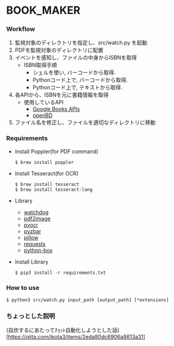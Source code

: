 # BOOK_MAKER

### Workflow
1. 監視対象のディレクトリを指定し、src/watch.py を起動
2. PDFを監視対象のディレクトリに配置
3. イベントを感知し、ファイルの中身からISBNを取得
    - ISBN取得手順
        - シェルを使い, バーコードから取得.
        - Pythonコード上で, バーコードから取得.
        - Pythonコード上で, テキストから取得.
4. 各APIから、ISBNを元に書籍情報を取得
    - 使用しているAPI
        - [Google Books APIs](https://developers.google.com/books?hl=ja)
        - [openBD](https://openbd.jp/)
5. ファイル名を修正し、ファイルを適切なディレクトリに移動

### Requirements

- Install Poppler(for PDF command)
    ```
    $ brew install poppler
    ```

- Install Tesseract(for OCR)
    ```
    $ brew install tesseract
    $ brew install tesseract-lang
    ```

- Library
    - [watchdog](https://github.com/gorakhargosh/watchdog)
    - [pdf2image](https://github.com/Belval/pdf2image)
    - [pyocr](https://gitlab.gnome.org/World/OpenPaperwork/pyocr)
    - [pyzbar](https://github.com/NaturalHistoryMuseum/pyzbar)
    - [pillow](https://github.com/python-pillow/Pillow)
    - [requests](https://github.com/psf/requests)
    - [python-box](https://github.com/cdgriffith/Box)

- Install Library
    ```
    $ pip3 install -r requirements.txt
    ```

### How to use
```
$ python3 src/watch.py input_path [output_path] [*extensions]
```

### ちょっとした説明
(自炊するにあたってﾁｮｯﾄ自動化しようとした話)[https://qiita.com/ikota3/items/2eda80dc6906a8613a31]
